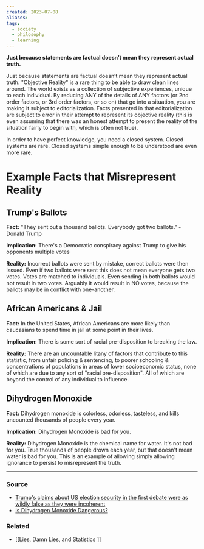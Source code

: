 ```yaml
---
created: 2023-07-08
aliases: 
tags:
  - society
  - philosophy
  - learning
---
```

**Just because statements are factual doesn’t mean they represent actual truth.**

Just because statements are factual doesn’t mean they represent actual truth. "Objective Reality" is a rare thing to be able to draw clean lines around. The world exists as a collection of subjective experiences, unique to each individual. By reducing ANY of the details of ANY factors (or 2nd order factors, or 3rd order factors, or so on) that go into a situation, you are making it subject to editorialization. Facts presented in that editorialization are subject to error in their attempt to represent its objective reality (this is even assuming that there was an honest attempt to present the reality of the situation fairly to begin with, which is often not true).

In order to have perfect knowledge, you need a closed system. Closed systems are rare. Closed systems simple enough to be understood are even more rare.

# Example Facts that Misrepresent Reality

## Trump's Ballots

**Fact:** "They sent out a thousand ballots. Everybody got two ballots." - Donald Trump

**Implication:** There's a Democratic conspiracy against Trump to give his opponents multiple votes

**Reality:** Incorrect ballots were sent by mistake, correct ballots were then issued. Even if two ballots were sent this does not mean everyone gets two votes. Votes are matched to individuals. Even sending in both ballots would not result in two votes. Arguably it would result in NO votes, because the ballots may be in conflict with one-another.

## African Americans & Jail

**Fact:** In the United States, African Americans are more likely than caucasians to spend time in jail at some point in their lives.

**Implication:** There is some sort of racial pre-disposition to breaking the law.

**Reality:** There are an uncountable litany of factors that contribute to this statistic, from unfair policing & sentencing, to poorer schooling & concentrations of populations in areas of lower socioeconomic status, none of which are due to any sort of "racial pre-disposition". All of which are beyond the control of any individual to influence.

## Dihydrogen Monoxide

**Fact:** Dihydrogen monoxide is colorless, odorless, tasteless, and kills uncounted thousands of people every year.

**Implication:** Dihydrogen Monoxide is bad for you.

**Reality:** Dihydrogen Monoxide is the chemical name for water. It's not bad for you. True thousands of people drown each year, but that doesn't mean water is bad for you. This is an example of allowing simply allowing ignorance to persist to misrepresent the truth.

****
### Source
- [Trump's claims about US election security in the first debate were as wildly false as they were incoherent](https://www.businessinsider.com/point-by-point-fact-check-trump-debate-answers-voting-elections-2020-9)
- [Is Dihydrogen Monoxide Dangerous?](https://www.snopes.com/fact-check/dangers-dihydrogen-monoxide/)

### Related
- [[Lies, Damn Lies, and Statistics ]] 
